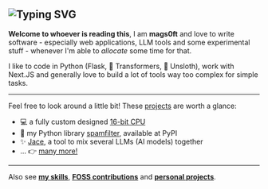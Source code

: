 ![Typing SVG](https://readme-typing-svg.demolab.com?font=Fira+Code&pause=1000&color=1CD30D&vCenter=true&width=550&lines=%F0%9F%91%8B+Hi%2C+I'm+mags0ft!;Explicit+is+better+than+implicit.;Over-engineering%2C+one+project+at+a+time.;%F0%9F%98%8A+Read+more+below!)
---

**Welcome to whoever is reading this**, I am **mags0ft** and love to write software - especially web applications, LLM tools and some experimental stuff - whenever I'm able to _allocate_ some time for that.

I like to code in Python (Flask, 🤗 Transformers, 🦥 Unsloth), work with Next.JS and generally love to build a lot of tools way too complex for simple tasks.

---

Feel free to look around a little bit! These [projects](./about-me/Projects.md) are worth a glance:

- 💻 a fully custom designed [16-bit CPU](https://github.com/mags0ft/JoltCore-16)
- 🐍 my Python library [spamfilter](https://github.com/mags0ft/spamfilter), available at PyPI
- ✨ [Jace](https://github.com/mags0ft/Jace), a tool to mix several LLMs (AI models) together
- ... 👉 [many more!](./about-me/Projects.md)

---

Also see [**my skills**](./about-me/Skills.md), [**FOSS contributions**](./about-me/Contributions.md) and [**personal projects**](./about-me/Projects.md).

